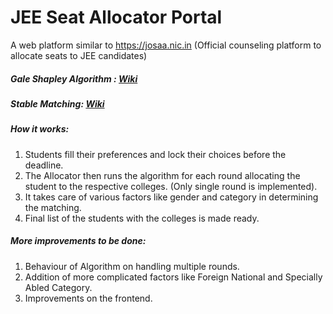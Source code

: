 # JEE Seat Allocator Portal <br />

A web platform similar to https://josaa.nic.in (Official counseling platform to allocate seats to JEE candidates)

##### Gale Shapley Algorithm : [Wiki](https://en.wikipedia.org/wiki/Gale%E2%80%93Shapley_algorithm)<br />
##### Stable Matching: [Wiki](https://en.wikipedia.org/wiki/Stable_marriage_problem)<br />
##### How it works:<br />
1. Students fill their preferences and lock their choices before the deadline.<br />
2. The Allocator then runs the algorithm for each round allocating the student to the respective colleges. (Only single round is implemented).
3. It takes care of various factors like gender and category in determining the matching.
4. Final list of the students with the colleges is made ready.

##### More improvements to be done: <br />
1. Behaviour of Algorithm on handling multiple rounds.
2. Addition of more complicated factors like Foreign National and Specially Abled Category.
3. Improvements on the frontend.


